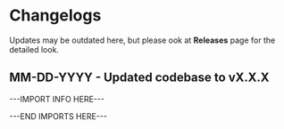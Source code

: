 # Changelogs

Updates may be outdated here, but please ook at **Releases** page for the detailed look.

## MM-DD-YYYY - Updated codebase to vX.X.X
---IMPORT INFO HERE---

---END IMPORTS HERE---

